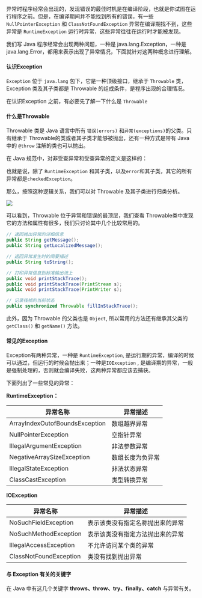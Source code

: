 异常时程序经常会出现的，发现错误的最佳时机是在编译阶段，也就是你试图在运行程序之前。但是，在编译期间并不能找到所有的错误，有一些 `NullPointerException` 和 `ClassNotFoundException` 异常在编译期找不到，这些异常是 `RuntimeException` 运行时异常，这些异常往往在运行时才能被发现。

我们写 Java 程序经常会出现两种问题，一种是 java.lang.Exception，一种是 java.lang.Error，都用来表示出现了异常情况，下面就针对这两种概念进行理解。

#### 认识Exception

`Exception` 位于 `java.lang` 包下，它是一种顶级接口，继承于 `Throwable` 类，Exception 类及其子类都是 Throwable 的组成条件，是程序出现的合理情况。

在认识Exception 之前，有必要先了解一下什么是 `Throwable`

#### 什么是Throwable

Throwable 类是 Java 语言中所有 `错误(errors)` 和`异常(exceptions)`的父类。只有继承于 Throwable的类或者其子类才能够被抛出，还有一种方式是带有 Java 中的 `@throw` 注解的类也可以抛出。

在 Java 规范中，对非受查异常和受查异常的定义是这样的：

也就是说，除了 `RuntimeException` 和其子类，以及`error`和其子类，其它的所有异常都是`checkedException`。

那么，按照这种逻辑关系，我们可以对 Throwable 及其子类进行归类分析。

![](http://blog.tryna.top/img/2022-01-19-14-00-27.png)

可以看到，Throwable 位于异常和错误的最顶层，我们查看 Throwable类中发现它的方法和属性有很多，我们只讨论其中几个比较常用的。

```java
// 返回抛出异常的详细信息
public String getMessage();
public String getLocalizedMessage();

// 返回异常发生时的简要描述
public String toString();

// 打印异常信息到标准输出流上
public void printStackTrace();
public void printStackTrace(PrintStream s);
public void printStackTrace(PrintWriter s);

// 记录栈帧的当前状态
public synchronized Throwable fillInStackTrace();
```

此外，因为 Throwable 的父类也是 `Object`, 所以常用的方法还有继承其父类的`getClass()` 和 `getName()` 方法。

#### 常见的Exception

Exception有两种异常，一种是 `RuntimeException`, 是运行期的异常，编译的时候可以通过，但运行的时候会抛出来；一种是`IOException` , 是编译期的异常，一般是强制处理的，否则就会编译失败，这两种异常都应该去捕获。

下面列出了一些常见的异常：

**RuntimeException：**

| 异常名称 | 异常描述 |
|--|--|
| ArrayIndexOutofBoundsException | 数组越界异常 |
| NullPointerException | 空指针异常 |
| IllegalArgumentException | 非法参数异常 |
| NegativeArraySizeException | 数组长度为负异常 |
| IllegalStateException | 非法状态异常 |
| ClassCastException | 类型转换异常 |

**IOException**

| 异常名称 | 异常描述 |
|--|--|
| NoSuchFieldException | 表示该类没有指定名称抛出来的异常 |
| NoSuchMethodException | 表示该类没有指定方法抛出来的异常 |
| IllegalAccessException | 不允许访问某个类的异常 |
| ClassNotFoundException | 类没有找到抛出异常 |


#### 与 Exception 有关的关键字

在 Java 中有这几个关键字 **throws、throw、try、finally、catch** 与异常有关。
